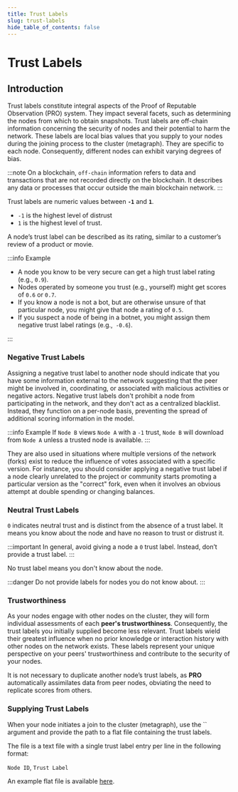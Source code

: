 ```yaml
---
title: Trust Labels
slug: trust-labels
hide_table_of_contents: false
---
```


# Trust Labels

## Introduction

Trust labels constitute integral aspects of the Proof of Reputable Observation (PRO) system. They impact several facets, such as determining the nodes from which to obtain snapshots. Trust labels are off-chain information concerning the security of nodes and their potential to harm the network. These labels are local bias values that you supply to your nodes during the joining process to the cluster (metagraph). They are specific to each node. Consequently, different nodes can exhibit varying degrees of bias.

:::note
On a blockchain, `off-chain` information refers to data and transactions that are not recorded directly on the blockchain. It describes any data or processes that occur outside the main blockchain network.
:::

Trust labels are numeric values between **`-1`** and **`1`**.

- `-1` is the highest level of distrust
- `1` is the highest level of trust.

A node’s trust label can be described as its rating, similar to a customer’s review of a product or movie.

:::info Example

- A node you know to be very secure can get a high trust label rating (e.g., `0.9`).
- Nodes operated by someone you trust (e.g., yourself) might get scores of `0.6` or `0.7`.
- If you know a node is not a bot, but are otherwise unsure of that particular node, you might give that node a rating of `0.5`.
- If you suspect a node of being in a botnet, you might assign them negative trust label ratings (e.g.,` -0.6`).

:::

### Negative Trust Labels

Assigning a negative trust label to another node should indicate that you have some information external to the network suggesting that the peer might be involved in, coordinating, or associated with malicious activities or negative actors.
Negative trust labels don't prohibit a node from participating in the network, and they don't act as a centralized blacklist. Instead, they function on a per-node basis, preventing the spread of additional scoring information in the model.

:::info Example
If `Node B` views `Node A` with a `-1` trust, `Node B` will download from `Node A` unless a trusted node is available.
:::

They are also used in situations where multiple versions of the network (forks) exist to reduce the influence of votes associated with a specific version. For instance, you should consider applying a negative trust label if a node clearly unrelated to the project or community starts promoting a particular version as the "correct" fork, even when it involves an obvious attempt at double spending or changing balances.

### Neutral Trust Labels

`0` indicates neutral trust and is distinct from the absence of a trust label. It means you know about the node and have no reason to trust or distrust it.

:::important
In general, avoid giving a node a `0` trust label. Instead, don’t provide a trust label.
:::

No trust label means you don't know about the node.

:::danger
Do not provide labels for nodes you do not know about.
:::

### Trustworthiness

As your nodes engage with other nodes on the cluster, they will form individual assessments of each **peer's trustworthiness**. Consequently, the trust labels you initially supplied become less relevant. Trust labels wield their greatest influence when no prior knowledge or interaction history with other nodes on the network exists. These labels represent your unique perspective on your peers' trustworthiness and contribute to the security of your nodes.

It is not necessary to duplicate another node’s trust labels, as **PRO** automatically assimilates data from peer nodes, obviating the need to replicate scores from others.

### Supplying Trust Labels

When your node initiates a join to the cluster (metagraph), use the `` argument and provide the path to a flat file containing the trust labels.

The file is a text file with a single trust label entry per line in the following format:

`Node ID`, `Trust Label`

An example flat file is available [here](https://github.com/Constellation-Labs/tessellation/blob/develop/modules/sdk/src/test/resources/ratings.sample.csv).
